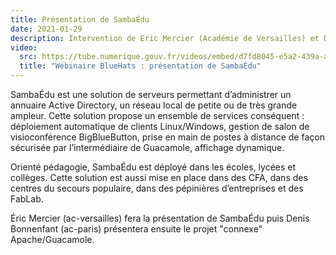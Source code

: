 ```yaml
---
title: Présentation de SambaÉdu
date: 2021-01-29
description: Intervention de Eric Mercier (Académie de Versailles) et Denis Bonnenfant (Académie de Paris)
video:
  src: https://tube.numerique.gouv.fr/videos/embed/d7fd8045-e5a2-439a-a812-6df50ad88d64
  title: "Wébinaire BlueHats : présentation de SambaÉdu"
---
```


SambaÉdu est une solution de serveurs permettant d’administrer un annuaire Active Directory, un réseau local de petite ou de très grande ampleur. Cette solution propose un ensemble de services conséquent : déploiement automatique de clients Linux/Windows, gestion de salon de visioconférence BigBlueButton, prise en main de postes à distance de façon sécurisée par l’intermédiaire de Guacamole, affichage dynamique.

Orienté pédagogie, SambaÉdu est déployé dans les écoles, lycées et collèges. Cette solution est aussi mise en place dans des CFA, dans des centres du secours populaire, dans des pépinières d’entreprises et des FabLab.

Éric Mercier (ac-versailles) fera la présentation de SambaÉdu puis Denis Bonnenfant (ac-paris) présentera ensuite le projet "connexe" Apache/Guacamole.
